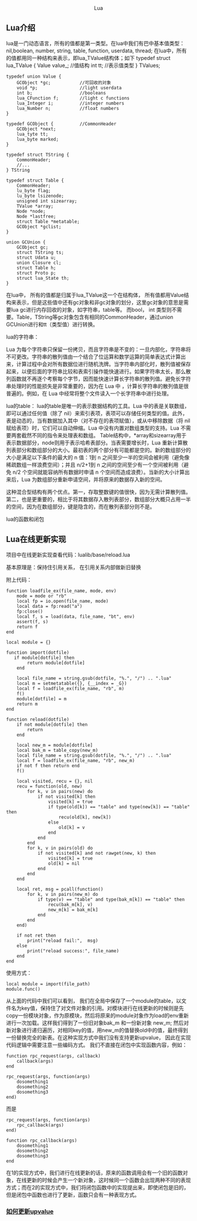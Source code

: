 <center>Lua</center>

##  Lua介绍

lua是一门动态语言，所有的值都是第一类型。在lua中我们有巴中基本值类型：nil,boolean, number, string, table, function, userdata, thread; 在lua中，所有的值都用同一种结构来表示，即lua_TValue结构体；如下
	typedef struct lua_TValue {
		Value value_;			//值结构
		int tt;					//表示值类型
	} TValues;

	typedef union Value {
		GCObject *gc;			//可回收的对象
		void *p;				//light userdata
		int b;					//booleans
		lua_CFunction f;		//light c functions
		lua_Integer i;			//integer numbers
		lua_Number n;			//float numbers
	}

	typedef GCObject {			//CommonHeader
		GCObject *next;
		lua_tyte tt;
		lua_byte marked;
	}

	typedef struct TString {
		CommonHeader;
		//...
	} TString

	typedef struct Table {
		CommonHeader;
		lu_byte flag;
		lu_byte lsizenode;
		unsigned int sizearray;
		TValue *array;
		Node *node;
		Node *lastfree;
		struct Table *metatable;
		GCObject *gclist;
	}

	union GCUnion {
		GCObject gc;
		struct TString ts;
		struct Udata u;
		union Closure cl;
		struct Table h;
		struct Proto p;
		struct lua_State th;
	}

在lua中， 所有的值都是归属于lua_TValue这一个在结构体， 所有值都用Value结构来表示，但是这些值中还有gc对象和非gc对象的划分，这里gc对象的意思是需要lua gc进行内存回收的对象，如字符串，table等。 而bool， int 类型则不需要。Table，TString等gc对象包含有相同的CommonHeader，通过union GCUnion进行和tt（类型值）进行转换。

lua的字符串：

Lua 为每个字符串只保留一份拷贝，而且字符串是不变的：一旦内部化，字符串将不可更改。字符串的散列值由一个结合了位运算和数学运算的简单表达式计算出来，计算过程中会对所有数据位进行随机洗牌。当字符串内部化时，散列值被保存起来，以便后面的字符串比较和表索引操作能快速进行。如果字符串太长，那么散列函数就不再逐个考察每个字节，因而能快速计算长字符串的散列值。避免长字符串处理时的性能损失是非常重要的，因为在 Lua 中 ，计算长字符串的散列值是很普遍的。例如，在 Lua 中经常将整个文件读入一个长字符串中进行处理。

lua的table：
lua的table是唯一的表示数据结构的工具。Lua 中的表是关联数组，即可以通过任何值（除了 nil）来索引表项，表项可以存储任何类型的值。此外，表是动态的，当有数据加入其中（对不存在的表项赋值），或从中移除数据（将 nil 赋给表项）时，它们可以自动伸缩。Lua 中没有内置对数组类型的支持。Lua 不需要两套截然不同的指令来处理表和数组。 Table结构中，*array和sizearray用于表示数据部分，node则用于表示哈希表部分。当表需要增长时，Lua 重新计算散列表部分和数组部分的大小。最初表的两个部分有可能都是空的。新的数组部分的大小是满足以下条件的最大的 n 值：1到 n 之间至少一半的空间会被利用（避免像稀疏数组一样浪费空间）；并且 n/2+1到 n 之间的空间至少有一个空间被利用（避免 n/2 个空间就能容纳所有数据时申请 n 个空间而造成浪费）。当新的大小计算出来后，Lua 为数组部分重新申请空间，并将原来的数据存入新的空间。

这种混合型结构有两个优点。第一，存取整数键的值很快，因为无需计算散列值。第二，也是更重要的，相比于将其数据存入散列表部分，数组部分大概只占用一半的空间，因为在数组部分，键是隐含的，而在散列表部分则不是。

lua的函数和闭包


##	Lua在线更新实现

项目中在线更新实现查看代码：lualib/base/reload.lua

基本原理是：保持住引用关系， 在引用关系内部做新旧替换

附上代码：

    function loadfile_ex(file_name, mode, env)                                                 
        mode = mode or "rb"
        local fp = io.open(file_name, mode)
        local data = fp:read("a")
        fp:close()
        local f, s = load(data, file_name, "bt", env)
        assert(f, s)
        return f
	end

    local module = {}                                                                            
    
    function import(dotfile)
       if module[dotfile] then
            return module[dotfile]
        end 
    
        local file_name = string.gsub(dotfile, "%.", "/") .. ".lua"
        local m = setmetatable({}, {__index = _G})
        local f = loadfile_ex(file_name, "rb", m)
        f() 
        module[dotfile] = m 
        return m
    end
    
    function reload(dotfile)
        if not module[dotfile] then
            return
        end 
    
        local new_m = module[dotfile]
        local bak_m = table_copy(new_m)
        local file_name = string.gsub(dotfile, "%.", "/") .. ".lua"
        local f = loadfile_ex(file_name, "rb", new_m)
        if not f then return end 
        f() 
    
        local visited, recu = {}, nil 
        recu = function(old, new)
            for k, v in pairs(new) do
                if not visited[k] then
                    visited[k] = true
                    if type(old[k]) == "table" and type(new[k]) == "table" then
                        recu(old[k], new[k])
                    else
                        old[k] = v
                    end
                end
            end
            for k, v in pairs(old) do
                if not visited[k] and not rawget(new, k) then
                    visited[k] = true
                    old[k] = nil
                end
            end
        end
    
        local ret, msg = pcall(function()
            for k, v in pairs(new_m) do
                if type(v) == "table" and type(bak_m[k]) == "table" then
                    recu(bak_m[k], v)
                    new_m[k] = bak_m[k]
                end
            end
        end)
    
        if not ret then
            print("reload fail:",  msg)
        else
            print("reload success:", file_name)
        end
    end
       
    

使用方式：

    local module = import(file_path)
	module.func()

从上面的代码中我们可以看到， 我们在全局中保存了一个module的table，以文件名为key值，保持住了对文件对象的引用。对模块进行在线更新的时候则是先copy一份模块对象，作为原模块，然后将原来的module对象作为load的env重新进行一次加载。这样我们得到了一份旧对象bak_m 和一份新对象 new_m; 然后对新对象进行递归遍历，对相同key的值，用new_m的值替换old中的值，最终得到一份替换完全的新表。在这种实现方式中我们没有支持更新upvalue， 因此在实现代码逻辑中需要注意一些编码方式。 我们不直接在闭包中实现函数内容，例如：
    
    function rpc_request(args, callback)
		callback(args)
	end
	
	rpc_request(args, function(args)
		dosomething1
		dosomething2
		dosomething3
	end)

	
而是

    rpc_request(args, function(args)
		rpc_callback(args)
	end)

	function rpc_callback(args)
		dosomething1
		dosomething2
		dosomething3
	end

在1的实现方式中，我们进行在线更新的话，原来的函数调用会有一个旧的函数对象，在线更新的时候会产生一个新对象，这时候同一个函数会出现两种不同的表现方式；而在2的实现方式中，我们将闭包函数中的实现提出来，即使闭包是旧的，但是闭包中函数也进行了更新，函数只会有一种表现方式。


[<h3>如何更新upvalue</h3>](https://blog.codingnow.com/2016/11/lua_update.html)